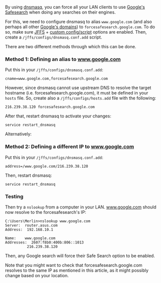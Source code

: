 By using [dnsmasq](http://www.thekelleys.org.uk/dnsmasq/doc.html), you can force all your LAN clients to use [Google's Safesearch](https://support.google.com/websearch/answer/186669) when doing any searches on their engines.

For this, we need to configure dnsmasq to alias `www.google.com` (and also perhaps all other [Google's domains](https://www.google.com/supported_domains)) to `forcesafesearch.google.com`.  To do so, make sure [JFFS](https://github.com/RMerl/asuswrt-merlin/wiki/Jffs) + [custom config/script](https://github.com/RMerl/asuswrt-merlin/wiki/User-scripts) options are enabled.  Then, create a `/jffs/configs/dnsmasq.conf.add` script.

There are two different methods through which this can be done.

### Method 1: Defining an alias to www.google.com ###

Put this in your `/jffs/configs/dnsmasq.conf.add`:

```
cname=www.google.com,forcesafesearch.google.com 
```

However, since dnsmasq cannot use upstream DNS to resolve the target hostname (i.e. forcesafesearch.google.com), it must be defined in your `hosts` file.  So, create also a `/jffs/configs/hosts.add` file with the following:

```
216.239.38.120 forcesafesearch.google.com
```

After that, restart dnsmasq to activate your changes:

```
service restart_dnsmasq
```

Alternatively:
### Method 2: Defining a different IP to www.google.com ###

Put this in your `/jffs/configs/dnsmasq.conf.add`:
```
address=/www.google.com/216.239.38.120
```

Then, restart dnsmasq:

```
service restart_dnsmasq
```

### Testing ###
Then try a `nslookup` from a computer in your LAN.   www.google.com should now resolve to the forcesafesearch's IP:

```
C:\Users\Merlin>nslookup www.google.com
Server:  router.asus.com
Address:  192.168.10.1

Name:    www.google.com
Addresses:  2607:f8b0:400b:806::1013
          216.239.38.120
```

Then, any Google search will force their Safe Search option to be enabled.

Note that you might want to check that forcesafesearch.google.com resolves to the same IP as mentioned in this article, as it might possibly change based on your location.
